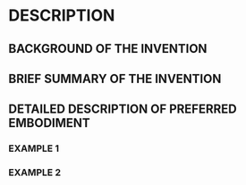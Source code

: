 # DESCRIPTION

## BACKGROUND OF THE INVENTION

## BRIEF SUMMARY OF THE INVENTION

## DETAILED DESCRIPTION OF PREFERRED EMBODIMENT

### EXAMPLE 1

### EXAMPLE 2


